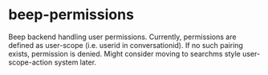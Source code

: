 # beep-permissions

Beep backend handling user permissions. Currently, permissions are defined as user-scope (i.e. userid in conversationid). If no such pairing exists, permission is denied. Might consider moving to searchms style user-scope-action system later.

